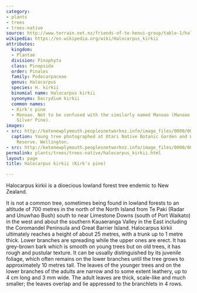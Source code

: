 ```yaml
---
category:
- plants
- trees
- trees-native
source: http://www.terrain.net.nz/friends-of-te-henui-group/table-1/halocarpus-kirkii-kirk-s-pine.html
wikipedia: https://en.wikipedia.org/wiki/Halocarpus_kirkii
attributes:
  kingdom:
  - Plantae
  division: Pinophyta
  class: Pinopsida
  order: Pinales
  family: Podocarpaceae
  genus: Halocarpus
  species: H. kirkii
  binomial name: Halocarpus kirkii
  synonyms: Dacrydium kirkii
  common names:
  - Kirk's pine
  - Monoao. Not to be confused with the similarly named Manoao (Manoao colensoi, or
    Silver Pine).
images:
- src: http://ketenewplymouth.peoplesnetworknz.info/image_files/0000/0003/5299/Halocarpus_kirkii__Monoao-003.JPG
  caption: Young tree photographed at Otari Native Botanic Garden and Wilton's Bush
    Reserve. Wellington.
- src: http://ketenewplymouth.peoplesnetworknz.info/image_files/0000/0003/5304/Halocarpus_kirkii__Monoao-001.JPG
permalink: plants/trees/trees-native/halocarpus_kirkii.html
layout: page
title: Halocarpus kirkii (Kirk's pine)

---
```

Halocarpus kirkii is a dioecious lowland forest tree endemic to New Zealand. 

It is not a common tree, sometimes being found in lowland forests to an altitude of 700 metres in the north of the North Island from Te Paki (Radar and Unuwhao Bush) south to near Limestone Downs (south of Port Waikato) in the west and about the southern Kauaeranga Valley in the East including the Coromandel Peninsula and Great Barrier Island. Halocarpus kirkii ultimately reaches a height of about 25 metres, with a trunk up to 1 metre thick. Lower branches are spreading while the upper ones are erect. It has grey-brown bark which is smooth on young trees but on old trees, it has rough and pustular texture. It can be usually distinguished by its juvenile foliage, which often remains on the lower branches until the tree grows to approximately 10 metres tall. 
The leaves of the younger trees and on the lower branches of the adults are narrow and to some extent leathery, up to 4 cm long and 3 mm wide. The adult leaves are thick, scale-like and much smaller; the leaves overlap and lie appressed to the branchlets in 4 rows.
